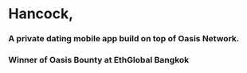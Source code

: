 # Hancock, 

### A private dating mobile app build on top of Oasis Network.
### Winner of Oasis Bounty at EthGlobal Bangkok
